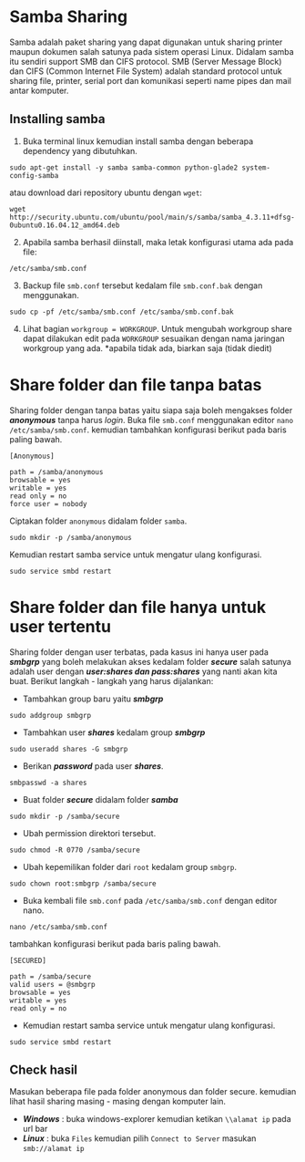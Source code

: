 Samba Sharing
=============
Samba adalah paket sharing yang dapat digunakan untuk sharing printer maupun dokumen salah satunya pada sistem operasi Linux. Didalam samba itu sendiri support SMB dan CIFS protocol. SMB (Server Message Block) dan CIFS (Common Internet File System) adalah standard protocol untuk sharing file, printer, serial port dan komunikasi seperti name pipes dan mail antar komputer.


## Installing samba
1. Buka terminal linux kemudian install samba dengan beberapa dependency yang dibutuhkan.
```
sudo apt-get install -y samba samba-common python-glade2 system-config-samba
```
atau download dari repository ubuntu dengan `wget`:
```
wget http://security.ubuntu.com/ubuntu/pool/main/s/samba/samba_4.3.11+dfsg-0ubuntu0.16.04.12_amd64.deb
```
2. Apabila samba berhasil diinstall, maka letak konfigurasi utama ada pada file:
```
/etc/samba/smb.conf
```
3. Backup file `smb.conf` tersebut kedalam file `smb.conf.bak` dengan menggunakan.
```
sudo cp -pf /etc/samba/smb.conf /etc/samba/smb.conf.bak
```
4. Lihat bagian `workgroup = WORKGROUP`. Untuk mengubah workgroup share dapat dilakukan edit pada `WORKGROUP` sesuaikan dengan nama jaringan workgroup yang ada. *apabila tidak ada, biarkan saja (tidak diedit)

# Share folder dan file tanpa batas
Sharing folder dengan tanpa batas yaitu siapa saja boleh mengakses folder ***anonymous*** tanpa harus *login*. Buka file `smb.conf` menggunakan editor `nano /etc/samba/smb.conf`. kemudian tambahkan konfigurasi berikut pada baris paling bawah.
```
[Anonymous]

path = /samba/anonymous
browsable = yes
writable = yes
read only = no
force user = nobody
```
Ciptakan folder `anonymous` didalam folder `samba`.
```
sudo mkdir -p /samba/anonymous
```
Kemudian restart samba service untuk mengatur ulang konfigurasi.
```
sudo service smbd restart
```


# Share folder dan file hanya untuk user tertentu
Sharing folder dengan user terbatas, pada kasus ini hanya user pada ***smbgrp*** yang boleh melakukan akses kedalam folder ***secure*** salah satunya adalah user dengan ***user:shares dan pass:shares*** yang nanti akan kita buat. Berikut langkah - langkah yang harus dijalankan:
- Tambahkan group baru yaitu ***smbgrp***
```
sudo addgroup smbgrp
```
- Tambahkan user ***shares*** kedalam group ***smbgrp***
```
sudo useradd shares -G smbgrp
```
- Berikan ***password*** pada user ***shares***.
```
smbpasswd -a shares
```
- Buat folder ***secure*** didalam folder ***samba***
```
sudo mkdir -p /samba/secure
```
- Ubah permission direktori tersebut.
```
sudo chmod -R 0770 /samba/secure
```
- Ubah kepemilikan folder dari `root` kedalam group `smbgrp`.
```
sudo chown root:smbgrp /samba/secure
```
- Buka kembali file `smb.conf` pada `/etc/samba/smb.conf` dengan editor nano.
```
nano /etc/samba/smb.conf
```
tambahkan konfigurasi berikut pada baris paling bawah.
```
[SECURED]

path = /samba/secure
valid users = @smbgrp
browsable = yes
writable = yes
read only = no
```
- Kemudian restart samba service untuk mengatur ulang konfigurasi.
```
sudo service smbd restart
```

## Check hasil
Masukan beberapa file pada folder anonymous dan folder secure. 
kemudian lihat hasil sharing masing - masing dengan komputer lain.
- ***Windows*** : buka windows-explorer kemudian ketikan `\\alamat ip` pada url bar
- ***Linux*** : buka `Files` kemudian pilih `Connect to Server` masukan `smb://alamat ip`








